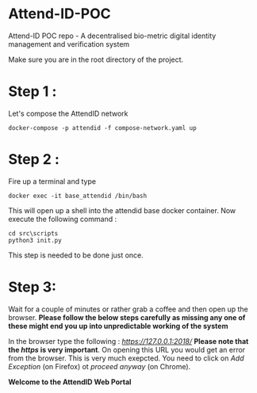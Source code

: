 # Attend-ID-POC
Attend-ID POC repo - A decentralised bio-metric digital identity management and verification system

Make sure you are in the root directory of the project.

# Step 1 :
Let's compose the AttendID network
```
docker-compose -p attendid -f compose-network.yaml up
```

# Step 2 :
Fire up a terminal and type 
```
docker exec -it base_attendid /bin/bash
```
This will open up a shell into the attendid base docker container. Now execute the following command : 
```
cd src\scripts
python3 init.py
```
This step is needed to be done just once.

# Step 3:
Wait for a couple of minutes or rather grab a coffee and then open up the browser. 
**Please follow the below steps carefully as missing any one of these might end you up into unpredictable working of the system**

In the browser type the following : *https://127.0.0.1:2018/*
**Please note that the *https* is very important**.
On opening this URL you would get an error from the browser. This is very much exepcted. You need to click on *Add Exception* (on Firefox) ot *proceed anyway* (on Chrome).

**Welcome to the AttendID Web Portal**



